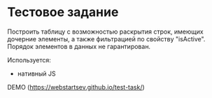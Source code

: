 # Тестовое задание

Построить таблицу с возможностью раскрытия строк, имеющих дочерние элементы, а также фильтрацией по свойству "isActive". Порядок элементов в данных не гарантирован.

Используется:
-  нативный JS


DEMO (https://webstartsev.github.io/test-task/)
